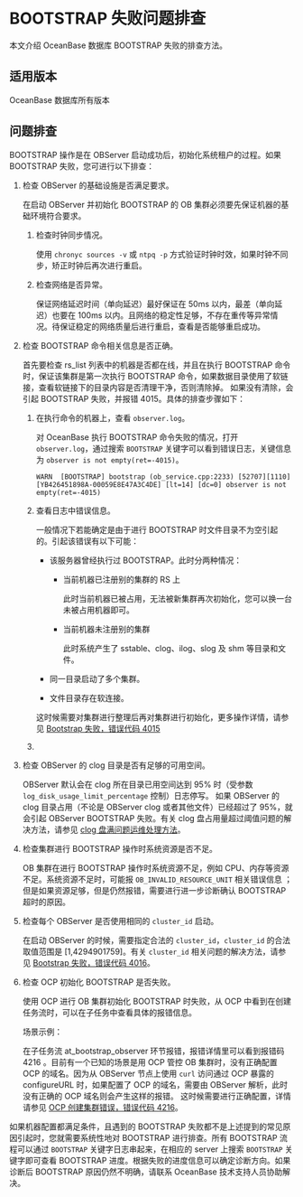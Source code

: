# BOOTSTRAP 失败问题排查

本文介绍 OceanBase 数据库 BOOTSTRAP 失败的排查方法。

## 适用版本

OceanBase 数据库所有版本

## 问题排查

BOOTSTRAP 操作是在 OBServer 启动成功后，初始化系统租户的过程。如果 BOOTSTRAP 失败，您可进行以下排查：

1. 检查 OBServer 的基础设施是否满足要求。

   在启动 OBServer 并初始化 BOOTSTRAP 的 OB 集群必须要先保证机器的基础环境符合要求。
   1. 检查时钟同步情况。

      使用 `chronyc sources -v` 或 `ntpq -p` 方式验证时钟时效，如果时钟不同步，矫正时钟后再次进行重启。

   2. 检查网络是否异常。

      保证网络延迟时间（单向延迟）最好保证在 50ms 以内，最差（单向延迟）也要在 100ms 以内。且网络的稳定性足够，不存在重传等异常情况。待保证稳定的网络质量后进行重启，查看是否能够重启成功。

2. 检查 BOOTSTRAP 命令相关信息是否正确。

   首先要检查 rs_list 列表中的机器是否都在线，并且在执行 BOOTSTRAP 命令时，保证该集群是第一次执行 BOOTSTRAP 命令，如果数据目录使用了软链接，查看软链接下的目录内容是否清理干净，否则清除掉。 如果没有清除，会引起 BOOTSTRAP 失败，并报错 4015。具体的排查步骤如下：
   1. 在执行命令的机器上，查看 `observer.log`。

      对 OceanBase 执行 BOOTSTRAP 命令失败的情况，打开 `observer.log`，通过搜索 `BOOTSTRAP` 关键字可以看到错误日志，关键信息为 `observer is not empty(ret=-4015)`。

      ```unknow
      WARN  [BOOTSTRAP] bootstrap (ob_service.cpp:2233) [52707][1110][YB426451898A-00059E8E47A3C4DE] [lt=14] [dc=0] observer is not empty(ret=-4015)
      ```

   2. 查看日志中错误信息。

      一般情况下若能确定是由于进行 BOOTSTRAP 时文件目录不为空引起的。引起该错误有以下可能：
      * 该服务器曾经执行过 BOOTSTRAP。此时分两种情况：

        * 当前机器已注册别的集群的 RS 上

          此时当前机器已被占用，无法被新集群再次初始化，您可以换一台未被占用机器即可。

        * 当前机器未注册别的集群

          此时系统产生了 sstable、clog、ilog、slog 及 shm 等目录和文件。

      * 同一目录启动了多个集群。

      * 文件目录存在软连接。

      这时候需要对集群进行整理后再对集群进行初始化，更多操作详情，请参见 [Bootstrap 失败，错误代码 4015](https://www.oceanbase.com/knowledge-base/oceanbase-database-20000000103?back=kb)
   3.

3. 检查 OBServer 的 clog 目录是否有足够的可用空间。

   OBServer 默认会在 clog 所在目录已用空间达到 95% 时（受参数 `log_disk_usage_limit_percentage` 控制）日志停写。 如果 OBServer 的 clog 目录占用（不论是 OBServer clog 或者其他文件）已经超过了 95%，就会引起 OBServer BOOTSTRAP 失败。有关 clog 盘占用量超过阈值问题的解决方法，请参见 [clog 盘满问题运维处理方法](https://www.oceanbase.com/knowledge-base/oceanbase-database-20000000129?back=kb)。

4. 检查集群进行 BOOTSTRAP 操作时系统资源是否不足。

   OB 集群在进行 BOOTSTRAP 操作时系统资源不足，例如 CPU、内存等资源不足。系统资源不足时，可能报 `OB_INVALID_RESOURCE_UNIT` 相关错误信息 ；但是如果资源足够，但是仍然报错，需要进行进一步诊断确认 BOOTSTRAP 超时的原因。

5. 检查每个 OBServer 是否使用相同的 `cluster_id` 启动。

   在启动 OBServer 的时候，需要指定合法的 `cluster_id`，`cluster_id` 的合法取值范围是 \[1,4294901759\]。有关 `cluster_id` 相关问题的解决方法，请参见 [Bootstrap 失败，错误代码 4016](https://www.oceanbase.com/knowledge-base/oceanbase-database-20000000100?back=kb)。

6. 检查 OCP 初始化 BOOTSTRAP 是否失败。

   使用 OCP 进行 OB 集群初始化 BOOTSTRAP 时失败，从 OCP 中看到在创建任务流时，可以在子任务中查看具体的报错信息。

   场景示例：

   在子任务流 at_bootstrap_observer 环节报错，报错详情里可以看到报错码 4216 。目前有一个已知的场景是用 OCP 管控 OB 集群时，没有正确配置 OCP 的域名。因为从 OBServer 节点上使用 `curl` 访问通过 OCP 暴露的 configureURL 时，如果配置了 OCP 的域名，需要由 OBServer 解析，此时没有正确的 OCP 域名则会产生这样的报错。 这时候需要进行正确配置，详情请参见 [OCP 创建集群错误，错误代码 4216](https://www.oceanbase.com/knowledge-base/ocp-ee-20000031548?back=kb)。

如果机器配置都满足条件，且遇到的 BOOTSTRAP 失败都不是上述提到的常见原因引起时，您就需要系统性地对 BOOTSTRAP 进行排查。所有 BOOTSTRAP 流程可以通过 `BOOTSTRAP` 关键字日志串起来，在相应的 server 上搜索 `BOOTSTRAP` 关键字即可查看 BOOTSTRAP 进度。根据失败的进度信息可以确定诊断方向。如果诊断后 BOOTSTRAP 原因仍然不明确，请联系 OceanBase 技术支持人员协助解决。
